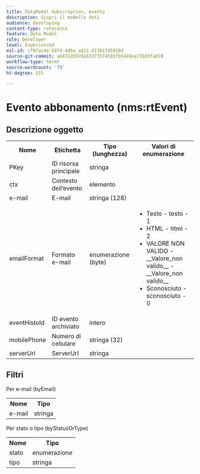 ```yaml
---
title: DataModel Subscription, evento
description: Scopri il modello dati
audience: developing
content-type: reference
feature: Data Model
role: Developer
level: Experienced
exl-id: cf0fac4e-59fd-4d6e-a411-41361f45938d
source-git-commit: a6471d2970a55373574301fb5d49ee73103fa870
workflow-type: tm+mt
source-wordcount: '79'
ht-degree: 31%

---
```


# Evento abbonamento (nms:rtEvent)

## Descrizione oggetto

<table>
    <tr>
        <th>Nome</th>
        <th>Etichetta</th>
        <th>Tipo (lunghezza)</th>
        <th>Valori di enumerazione</th>
    </tr>
    <tr>
        <td>PKey</td>
        <td>ID risorsa principale</td>
        <td>stringa </td>
        <td> </td>
    </tr>
    <tr>
        <td>ctx</td>
        <td>Contesto dell’evento</td>
        <td>elemento </td>
        <td> </td>
    </tr>
    <tr>
        <td>e-mail</td>
        <td>E-mail</td>
        <td>stringa (128)</td>
        <td> </td>
    </tr>
    <tr>
        <td>emailFormat</td>
        <td>Formato e-mail</td>
        <td>enumerazione (byte) </td>
        <td>
            <ul>
            <li>Testo - testo - 1</li>
            <li>HTML - html - 2</li>
            <li>VALORE NON VALIDO - __Valore_non valido__ - __Valore_non valido__</li>
            <li>Sconosciuto - sconosciuto - 0</li>
            </ul>
        </td>
    </tr>
    <tr>
        <td>eventHistoId</td>
        <td>ID evento archiviato</td>
        <td>intero </td>
        <td> </td>
    </tr>
    <tr>
        <td>mobilePhone</td>
        <td>Numero di cellulare</td>
        <td>stringa (32)</td>
        <td> </td>
    </tr>
    <tr>
        <td>serverUrl</td>
        <td>ServerUrl</td>
        <td>stringa </td>
        <td> </td>
    </tr>
</table>

## Filtri

Per e-mail (byEmail)

<table>
    <tr>
    <th>Nome</th>
    <th>Tipo</th>
    </tr>
    <tr>
    <td>e-mail</td>
    <td>stringa</td>
    </tr>
</table>

Per stato o tipo (byStatusOrType)

<table>
        <tr>
        <th>Nome</th>
        <th>Tipo</th>
        </tr>
        <tr>
        <td>stato</td>
        <td>enumerazione</td>
        </tr>
        <tr>
        <td>tipo</td>
        <td>stringa</td>
        </tr>
    </table>
